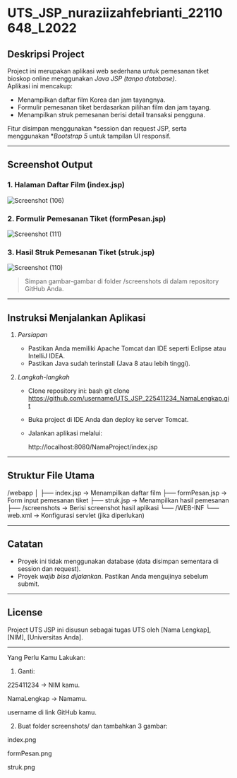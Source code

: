 # UTS_JSP_nuraziizahfebrianti_22110648_L2022
## Deskripsi Project

Project ini merupakan aplikasi web sederhana untuk pemesanan tiket bioskop online menggunakan *Java JSP (tanpa database)*.  
Aplikasi ini mencakup:

- Menampilkan daftar film Korea dan jam tayangnya.
- Formulir pemesanan tiket berdasarkan pilihan film dan jam tayang.
- Menampilkan struk pemesanan berisi detail transaksi pengguna.

Fitur disimpan menggunakan *session dan request JSP, serta menggunakan **Bootstrap 5* untuk tampilan UI responsif.

---

## Screenshot Output

### 1. Halaman Daftar Film (index.jsp)

![Screenshot (106)](https://github.com/user-attachments/assets/dbaea44c-298e-44b1-aee8-89535df5ed54)

### 2. Formulir Pemesanan Tiket (formPesan.jsp)

![Screenshot (111)](https://github.com/user-attachments/assets/e2965867-605d-4ad2-b2ad-faa3376573d1)


### 3. Hasil Struk Pemesanan Tiket (struk.jsp)

![Screenshot (110)](https://github.com/user-attachments/assets/5e442535-a50e-45c4-8622-ed2a8bee8bed)

> Simpan gambar-gambar di folder /screenshots di dalam repository GitHub Anda.

---

## Instruksi Menjalankan Aplikasi

1. *Persiapan*
   - Pastikan Anda memiliki Apache Tomcat dan IDE seperti Eclipse atau IntelliJ IDEA.
   - Pastikan Java sudah terinstall (Java 8 atau lebih tinggi).

2. *Langkah-langkah*
   - Clone repository ini:
     bash
     git clone https://github.com/username/UTS_JSP_225411234_NamaLengkap.git
     
   - Buka project di IDE Anda dan deploy ke server Tomcat.
   - Jalankan aplikasi melalui:
     
     http://localhost:8080/NamaProject/index.jsp
     

---

## Struktur File Utama

/webapp │ ├── index.jsp          → Menampilkan daftar film ├── formPesan.jsp      → Form input pemesanan tiket ├── struk.jsp          → Menampilkan hasil pemesanan ├── /screenshots       → Berisi screenshot hasil aplikasi └── /WEB-INF └── web.xml        → Konfigurasi servlet (jika diperlukan)

---

## Catatan

- Proyek ini tidak menggunakan database (data disimpan sementara di session dan request).
- Proyek *wajib bisa dijalankan*. Pastikan Anda mengujinya sebelum submit.

---

## License

Project UTS JSP ini disusun sebagai tugas UTS oleh [Nama Lengkap], [NIM], [Universitas Anda].


---

Yang Perlu Kamu Lakukan:

1. Ganti:

225411234 → NIM kamu.

NamaLengkap → Namamu.

username di link GitHub kamu.



2. Buat folder screenshots/ dan tambahkan 3 gambar:

index.png

formPesan.png

struk.png
